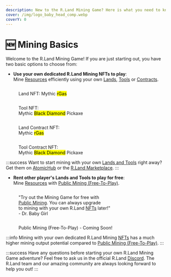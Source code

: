 ```yaml
---
description: New to the R.Land Mining Game? Here is what you need to know!
cover: /img/logo_baby_head_comp.webp
coverY: 0
---
```


# 🆕 Mining Basics

Welcome to the R.Land Mining Game! If you are just starting out, you have two basic options to choose from:

* **Use your own dedicated R.Land Mining NFTs to play**: \
  Mine [Resources](/../tokenomics/in-game-tokens/resources-alloy-circuit-pixel-rgas) efficiently using your own [Lands](/../nfts/lands-and-tools.md#lands), [Tools](/../nfts/lands-and-tools.md#tools) or [Contracts](/../nfts/land-and-tool-contracts).

<div>

<figure><img src="/img/rgas_mythic-50e2bc72_comp2.webp" alt="" /><figcaption><p>Land NFT: Mythic <mark style={{ color:'red' }}>rGas</mark></p></figcaption></figure>

 

<figure><img src="/img/axe_mythic-bcd869e5_comp2.webp" alt="" /><figcaption><p>Tool NFT: <br/>Mythic <mark style={{ color:'purple' }}>Black Diamond</mark> Pickaxe</p></figcaption></figure>

</div>

<div>

<figure><img src="/img/contract_rgas_legendary-2ee9af38_comp2.webp" alt="" /><figcaption><p>Land Contract NFT: <br/>Mythic <mark style={{ color:'red' }}>rGas</mark></p></figcaption></figure>

 

<figure><img src="/img/contract_axe_mythic_comp2.png" alt="" /><figcaption><p>Tool Contract NFT:<br/>Mythic <mark style={{ color:'purple' }}>Black Diamond</mark> Pickaxe</p></figcaption></figure>

</div>

:::success
Want to start mining with your own [Lands and Tools](/../nfts/lands-and-tools) right away? Get them on [AtomicHub](https://wax.atomichub.io/market?collection\_name=rland\&order=desc\&sort=created\&symbol=WAX) or the [R.Land Marketplace](https://market.r.land).
:::

* **Rent other player's Lands and Tools to play for free**: \
  Mine [Resources](/../tokenomics/in-game-tokens/resources-alloy-circuit-pixel-rgas) with [Public Mining (Free-To-Play)](public-mining-free-to-play.md).

<div>

<figure><img src="/img/thumbs_up_NOsmile_badge (1).png" alt="" /><figcaption><p>"Try out the Mining Game for free with <br/><a href="public-mining-free-to-play.md">Public Mining</a>. You can always upgrade <br/>to mining with your own R.Land <a href="broken-reference">NFTs</a> later!"<br/>- Dr. Baby Girl</p></figcaption></figure>

 

<figure><img src="/img/Public Mining Comp.jpg" alt="" /><figcaption><p>Public Mining (Free-To-Play) - Coming Soon!</p></figcaption></figure>

</div>

:::info
Mining with your own dedicated R.Land Mining [NFTs](broken-reference) has a much higher mining output potential compared to [Public Mining (Free-To-Play)](public-mining-free-to-play.md).
:::

:::success
Have any questions before starting your own R.Land Mining Game adventure? Feel free to ask us in the official R.Land [Discord](https://discord.com/invite/rland). The R.Land team and our amazing community are always looking forward to help you out!
:::
